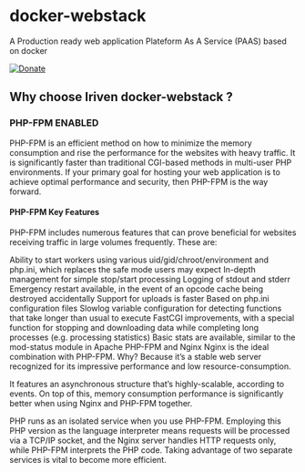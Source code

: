# docker-webstack
A Production ready web application Plateform As A Service (PAAS) based on docker

[![Donate](https://img.shields.io/badge/Donate-PayPal-green.svg)](https://www.paypal.com/cgi-bin/webscr?cmd=_s-xclick&hosted_button_id=XDCFPNTKUC4TU)

## Why choose Iriven docker-webstack ?

### PHP-FPM ENABLED
PHP-FPM is an efficient method on how to minimize the memory consumption and rise the performance for the websites with heavy traffic. It is significantly faster than traditional CGI-based methods in multi-user PHP environments. If your primary goal for hosting your web application is to achieve optimal performance and security, then PHP-FPM is the way forward.


#### PHP-FPM Key Features
PHP-FPM includes numerous features that can prove beneficial for websites receiving traffic in large volumes frequently. These are:

Ability to start workers using various uid/gid/chroot/environment and php.ini, which replaces the safe mode users may expect
In-depth management for simple stop/start processing
Logging of stdout and stderr
Emergency restart available, in the event of an opcode cache being destroyed accidentally
Support for uploads is faster
Based on php.ini configuration files
Slowlog variable configuration for detecting functions that take longer than usual to execute
FastCGI improvements, with a special function for stopping and downloading data while completing long processes (e.g. processing statistics)
Basic stats are available, similar to the mod-status module in Apache
PHP-FPM and Nginx
Nginx is the ideal combination with PHP-FPM. Why? Because it’s a stable web server recognized for its impressive performance and low resource-consumption.

It features an asynchronous structure that’s highly-scalable, according to events. On top of this, memory consumption performance is significantly better when using Nginx and PHP-FPM together.

PHP runs as an isolated service when you use PHP-FPM. Employing this PHP version as the language interpreter means requests will be processed via a TCP/IP socket, and the Nginx server handles HTTP requests only, while PHP-FPM interprets the PHP code. Taking advantage of two separate services is vital to become more efficient.
